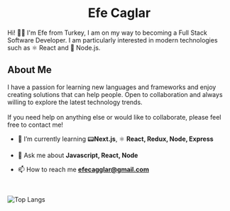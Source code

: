 <h1 align="center">Efe Caglar</h1>
Hi! 👋🏼 I'm Efe from Turkey, I am on my way to becoming a Full Stack Software Developer. I am particularly interested in modern technologies such as ⚛️ React and 🔗 Node.js. 
<br/>
<h2>About Me</h2>
  I have a passion for learning new languages and frameworks and enjoy creating solutions that can help people. Open to collaboration and always willing to explore the latest technology trends.
<br/>
<br/>
If you need help on anything else or would like to collaborate, please feel free to contact me!

- 🌱 I’m currently learning  📟**Next.js**, ⚛ **React, Redux, Node, Express**

- 💬 Ask me about **Javascript, React, Node**

- 📫 How to reach me **efecagglar@gmail.com**

<br/>

![Top Langs](https://github-readme-stats.vercel.app/api/top-langs/?username=efecaglarr&layout=compact)
